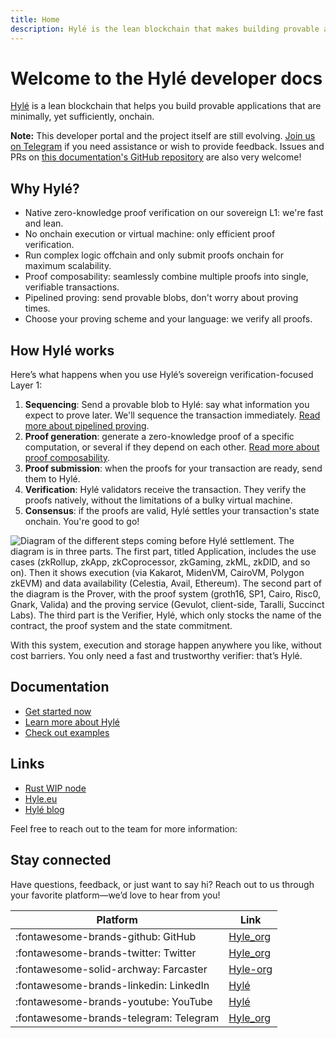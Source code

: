 ```yaml
---
title: Home
description: Hylé is the lean blockchain that makes building provable apps easy. This is your developer documentation.
---
```


# Welcome to the Hylé developer docs

[Hylé](https://hyle.eu/) is a lean blockchain that helps you build provable applications that are minimally, yet sufficiently, onchain.

**Note:** This developer portal and the project itself are still evolving. [Join us on Telegram](https://t.me/hyle_org) if you need assistance or wish to provide feedback. Issues and PRs on [this documentation's GitHub repository](https://github.com/Hyle-org/devhub-hyle) are also very welcome!

## Why Hylé?

- Native zero-knowledge proof verification on our sovereign L1: we're fast and lean.
- No onchain execution or virtual machine: only efficient proof verification.
- Run complex logic offchain and only submit proofs onchain for maximum scalability.
- Proof composability: seamlessly combine multiple proofs into single, verifiable transactions.
- Pipelined proving: send provable blobs, don't worry about proving times.
- Choose your proving scheme and your language: we verify all proofs.

## How Hylé works

Here’s what happens when you use Hylé’s sovereign verification-focused Layer 1:

1. **Sequencing**: Send a provable blob to Hylé: say what information you expect to prove later. We'll sequence the transaction immediately. [Read more about pipelined proving](https://blog.hyle.eu/an-introduction-to-delayed-proving/).
1. **Proof generation**: generate a zero-knowledge proof of a specific computation, or several if they depend on each other. [Read more about proof composability](https://blog.hyle.eu/proof-composability-on-hyle/).
1. **Proof submission**: when the proofs for your transaction are ready, send them to Hylé.
1. **Verification**: Hylé validators receive the transaction. They verify the proofs natively, without the limitations of a bulky virtual machine.
1. **Consensus**: if the proofs are valid, Hylé settles your transaction's state onchain. You're good to go!

![Diagram of the different steps coming before Hylé settlement. The diagram is in three parts. The first part, titled Application, includes the use cases (zkRollup, zkApp, zkCoprocessor, zkGaming, zkML, zkDID, and so on). Then it shows execution (via Kakarot, MidenVM, CairoVM, Polygon zkEVM) and data availability (Celestia, Avail, Ethereum). The second part of the diagram is the Prover, with the proof system (groth16, SP1, Cairo, Risc0, Gnark, Valida) and the proving service (Gevulot, client-side, Taralli, Succinct Labs). The third part is the Verifier, Hylé, which only stocks the name of the contract, the proof system and the state commitment.](../assets/img/main-diagram-large-detailed.png)

With this system, execution and storage happen anywhere you like, without cost barriers. You only need a fast and trustworthy verifier: that’s Hylé.

## Documentation

- [Get started now](developers/getting-started/index.md)
- [Learn more about Hylé](developers/general-doc/index.md)
- [Check out examples](developers/examples/index.md)

## Links

- [Rust WIP node](http://github.com/hyle-org/hyle)
- [Hyle.eu](https://hyle.eu)
- [Hylé blog](https://blog.hyle.eu)

Feel free to reach out to the team for more information:

## Stay connected

Have questions, feedback, or just want to say hi? Reach out to us through your favorite platform—we’d love to hear from you!

| Platform        | Link                                              |
|-----------------|--------------------------------------------------|
| :fontawesome-brands-github: GitHub   | [Hyle_org](https://github.com/Hyle-org)                |
| :fontawesome-brands-twitter: Twitter | [Hyle_org](https://x.com/hyle_org)                   |
| :fontawesome-solid-archway: Farcaster | [Hyle-org](https://warpcast.com/hyle-org)          |
| :fontawesome-brands-linkedin: LinkedIn | [Hylé](https://www.linkedin.com/company/hyl-/) |
| :fontawesome-brands-youtube: YouTube | [Hylé](https://www.youtube.com/@Hyl%C3%A9-org)  |
| :fontawesome-brands-telegram: Telegram | [Hyle_org](https://t.me/hyle_org)                  |
